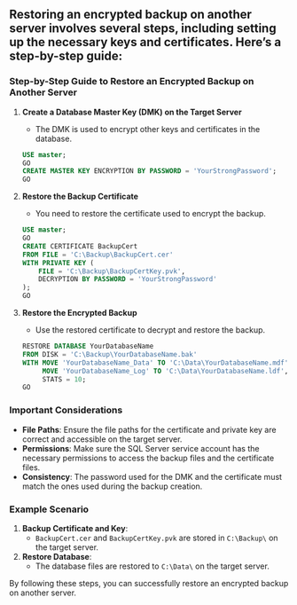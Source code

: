 ## Restoring an encrypted backup on another server involves several steps, including setting up the necessary keys and certificates. Here’s a step-by-step guide:

### Step-by-Step Guide to Restore an Encrypted Backup on Another Server

1. **Create a Database Master Key (DMK) on the Target Server**
   - The DMK is used to encrypt other keys and certificates in the database.
   ```sql
   USE master;
   GO
   CREATE MASTER KEY ENCRYPTION BY PASSWORD = 'YourStrongPassword';
   GO
   ```

2. **Restore the Backup Certificate**
   - You need to restore the certificate used to encrypt the backup.
   ```sql
   USE master;
   GO
   CREATE CERTIFICATE BackupCert
   FROM FILE = 'C:\Backup\BackupCert.cer'
   WITH PRIVATE KEY (
       FILE = 'C:\Backup\BackupCertKey.pvk',
       DECRYPTION BY PASSWORD = 'YourStrongPassword'
   );
   GO
   ```

3. **Restore the Encrypted Backup**
   - Use the restored certificate to decrypt and restore the backup.
   ```sql
   RESTORE DATABASE YourDatabaseName
   FROM DISK = 'C:\Backup\YourDatabaseName.bak'
   WITH MOVE 'YourDatabaseName_Data' TO 'C:\Data\YourDatabaseName.mdf',
        MOVE 'YourDatabaseName_Log' TO 'C:\Data\YourDatabaseName.ldf',
        STATS = 10;
   GO
   ```

### Important Considerations
- **File Paths**: Ensure the file paths for the certificate and private key are correct and accessible on the target server.
- **Permissions**: Make sure the SQL Server service account has the necessary permissions to access the backup files and the certificate files.
- **Consistency**: The password used for the DMK and the certificate must match the ones used during the backup creation.

### Example Scenario
1. **Backup Certificate and Key**:
   - `BackupCert.cer` and `BackupCertKey.pvk` are stored in `C:\Backup\` on the target server.
2. **Restore Database**:
   - The database files are restored to `C:\Data\` on the target server.

By following these steps, you can successfully restore an encrypted backup on another server.
